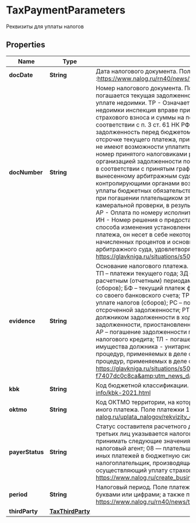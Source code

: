 

# TaxPaymentParameters

Реквизиты для уплаты налогов

## Properties

Name | Type | Description | Notes
------------ | ------------- | ------------- | -------------
**docDate** | **String** | Дата налогового документа. Поле платежки 109. Формат — ДД.ММ.ГГГГ или 0. Подробнее :https://www.nalog.ru/rn40/news/tax_doc_news/4604512/ | 
**docNumber** | **String** | Номер налогового документа. Поле платежки 108. Поле может принимать следующие значения: 0 - погашается текущая задолженность по налогам (страховым сборам) или речь идет о добровольной уплате недоимки. ТР - Означает выставленное требование налоговых органов. При обнаружении недоимки инспекция вправе прислать налогоплательщику документ с указанием вида налога или страхового взноса и суммы на перечисление. РС - Погашение задолженности в рассрочку. В соответствии с п. 3 ст. 61 НК РФ налогоплательщики, не имеющие возможность погасить задолженность перед бюджетом вовремя, могут получить рассрочку. ОТ - Номер решения об отсрочке текущего платежа, принятого налоговым органом. В некоторых обстоятельствах субъекты не имеют возможности уплатить сумму начисленного налога полностью в срок. РТ - Указывается номер принятого налоговиками решения о реструктуризации. В случае невозможности погашения организацией задолженности по налогам и пеням она может воспользоваться льготными условиями в соответствии с принятым графиком погашения долговых обязательств. ПБ - Номер дела по вынесенному арбитражным судом решению. Иногда между налогоплательщиками и контролирующими органами возникают споры по поводу правильности начисления и полноты уплаты бюджетных обязательств. ПР - Используется номер решения о приостановлении взыскания при погашении плательщиком этой задолженности. АП - Подразумевается номер акта выездной или камеральной проверки, в результате которой произошло доначисление налогов, пеней и штрафов. АР - Оплата по номеру исполнительного документа, выданного в результате возбужденного дела. ИН - Номер решения о предоставлении инвестиционного налогового кредита — еще одного способа изменения установленного срока уплаты по налогам. Помимо отсрочки исполнения платежа, он несет в себе некоторые признаки бюджетного кредитования с последующей уплатой начисленных процентов и основной суммы долга. ТЛ - Проставляется номер определения арбитражного суда, удовлетворяющего заявление о погашении требований к должнику. Подробнее: https://glavkniga.ru/situations/s503634 | 
**evidence** | **String** | Основание налогового платежа. Поле платежки 106. Поле может принимать следующие значения: ТП – платежи текущего года; ЗД – добровольное погашение задолженности по истекшим налоговым, расчетным (отчетным) периодам при отсутствии требования налогового органа об уплате налогов (сборов); БФ – текущий платеж физического лица – клиента банка (владельца счета), уплачиваемый со своего банковского счета; ТР – погашение задолженности по требованию налогового органа об уплате налогов (сборов); РС – погашение рассроченной задолженности; ОТ – погашение отсроченной задолженности; РТ – погашение реструктурируемой задолженности; ПБ – погашение должником задолженности в ходе процедур, применяемых в деле о банкротстве; ПР – погашение задолженности, приостановленной к взысканию; АП – погашение задолженности по акту проверки; АР – погашение задолженности по исполнительному документу; ИН – погашение инвестиционного налогового кредита; ТЛ - погашение учредителем (участником) должника, собственником имущества должника - унитарного предприятия или третьим лицом задолженности в ходе процедур, применяемых в деле о банкротстве; ЗТ - погашение текущей задолженности в ходе процедур, применяемых в деле о банкротстве. 0 - при незнании основания платежа. Подробнее: https://glavkniga.ru/situations/s503643?mailing_uuid&#x3D;e25da053-42e1-46c5-8559-f7407dc0c8ca&amp;utm_news_date&#x3D;2020-09-22 | 
**kbk** | **String** | Код бюджетной классификации. Поле платежки 104. Подробнее: https://buhguru.com/spravka-info/kbk-2021.html | 
**oktmo** | **String** | Код ОКТМО территории, на которой мобилизуются денежные средства от уплаты налога, сбора и иного платежа. Поле платежки 105.  Подробнее: https://nalog-nalog.ru/uplata_nalogov/rekvizity_dlya_uplaty_nalogov_vznosov/oktmo_v_platezhnom_poruchenii_nyuansy/ | 
**payerStatus** | **String** | Статус составителя расчетного документа. Поле платежки 101. ВАЖНО: При оплате налога за третьих лиц указывается налоговый статус человека, за которого происходит оплата. Поле может принимать следующие значения: 01 — налогоплательщик (плательщик сборов) — юрлицо; 02 — налоговый агент; 08 — плательщик-юрлицо (ИП), осуществляющий уплату страховых взносов и иных платежей в бюджетную систему РФ; 09 — налогоплательщик (плательщик сборов) — ИП; 14 — налогоплательщик, производящий выплаты физическим лицам; 24 — плательщик-физлицо, осуществляющий уплату страховых взносов и иных платежей в бюджетную систему РФ. Подробнее: https://www.nalog.ru/create_business/ip/in_progress/payment_order/step17/ | 
**period** | **String** | Налоговый период. Поле платежки 107.  Формат — ДД.ММ.ГГГГ, первые два символа могут быть буквами или цифрами; а также поле может быть передано 0.  Подробнее: https://www.nalog.ru/rn40/news/tax_doc_news/6181298/ | 
**thirdParty** | [**TaxThirdParty**](TaxThirdParty.md) |  |  [optional]



